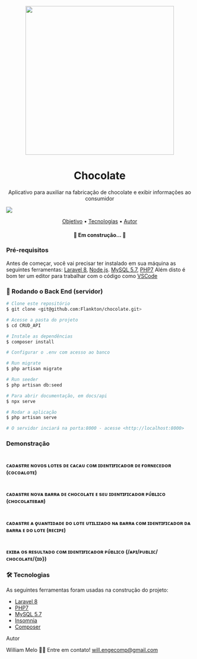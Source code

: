 <p align="center"><a href="https://laravel.com" target="_blank"><img src="https://raw.githubusercontent.com/laravel/art/master/logo-lockup/5%20SVG/2%20CMYK/1%20Full%20Color/laravel-logolockup-cmyk-red.svg" width="400"></a></p>



<h1 align="center">Chocolate</h1>

<p align="center">Aplicativo para auxiliar na fabricação de chocolate e exibir informações ao consumidor</p>

<img src="https://img.shields.io/static/v1?label=Laravel&message=PHP&color=7159c1&style=for-the-badge&logo=ghost"/>

<p align="center">
 <a href="#objetivo">Objetivo</a> •
 <a href="#tecnologias">Tecnologias</a> • 
 <a href="#autor">Autor</a>
</p>

<h4 align="center"> 
	🚧  Em construção...  🚧
</h4>

### Pré-requisitos

Antes de começar, você vai precisar ter instalado em sua máquina as seguintes ferramentas:
[Laravel 8](https://laravel.com/), [Node.js](https://nodejs.org/en/).
[MySQL 5.7](https://www.mysql.com/), [PHP7](https://www.php.net/)
Além disto é bom ter um editor para trabalhar com o código como [VSCode](https://code.visualstudio.com/)

### 🎲 Rodando o Back End (servidor)

```bash
# Clone este repositório
$ git clone <git@github.com:Flankton/chocolate.git>

# Acesse a pasta do projeto
$ cd CRUD_API

# Instale as dependências
$ composer install

# Configurar o .env com acesso ao banco

# Run migrate
$ php artisan migrate

# Run seeder
$ php artisan db:seed

# Para abrir documentação, em docs/api
$ npx serve

# Rodar a aplicação
$ php artisan serve

# O servidor inciará na porta:8000 - acesse <http://localhost:8000>
```

### Demonstração

# <h4> ᴄᴀᴅᴀsᴛʀᴇ ɴᴏᴠᴏs ʟᴏᴛᴇs ᴅᴇ ᴄᴀᴄᴀᴜ ᴄᴏᴍ ɪᴅᴇɴᴛɪғɪᴄᴀᴅᴏʀ ᴅᴇ ғᴏʀɴᴇᴄᴇᴅᴏʀ (ᴄᴏᴄᴏᴀʟᴏᴛᴇ) </h4>
# <h4> ᴄᴀᴅᴀsᴛʀᴇ ɴᴏᴠᴀ ʙᴀʀʀᴀ ᴅᴇ ᴄʜᴏᴄᴏʟᴀᴛᴇ ᴇ sᴇᴜ ɪᴅᴇɴᴛɪғɪᴄᴀᴅᴏʀ ᴘᴜ́ʙʟɪᴄᴏ (ᴄʜᴏᴄᴏʟᴀᴛᴇʙᴀʀ) <h4>
# <h4> ᴄᴀᴅᴀsᴛʀᴇ ᴀ ǫᴜᴀɴᴛɪᴅᴀᴅᴇ ᴅᴏ ʟᴏᴛᴇ ᴜᴛɪʟɪᴢᴀᴅᴏ ɴᴀ ʙᴀʀʀᴀ ᴄᴏᴍ ɪᴅᴇɴᴛɪғɪᴄᴀᴅᴏʀ ᴅᴀ ʙᴀʀʀᴀ ᴇ ᴅᴏ ʟᴏᴛᴇ (ʀᴇᴄɪᴘᴇ) <h4>
# <h4> ᴇxɪʙᴀ ᴏs ʀᴇsᴜʟᴛᴀᴅᴏ ᴄᴏᴍ ɪᴅᴇɴᴛɪғɪᴄᴀᴅᴏʀ ᴘᴜ́ʙʟɪᴄᴏ (/ᴀᴘɪ/ᴘᴜʙʟɪᴄ/ᴄʜᴏᴄᴏʟᴀᴛᴇ/{ɪᴅ}) <h4>


### 🛠 Tecnologias

As seguintes ferramentas foram usadas na construção do projeto:

- [Laravel 8](https://laravel.com/)
- [PHP7](https://www.php.net/)
- [MySQL 5.7](https://www.mysql.com/)
- [Insomnia](https://insomnia.rest/)
- [Composer](https://getcomposer.org/)

Autor

William Melo
👋🏽 Entre em contato!
<will.engecomp@gmail.com>

